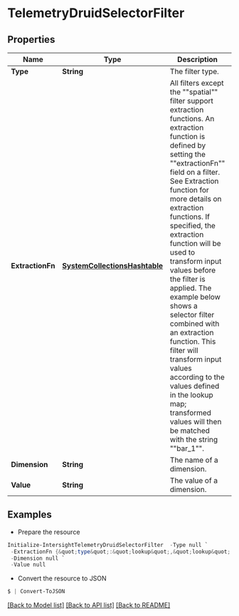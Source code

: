 # TelemetryDruidSelectorFilter
## Properties

Name | Type | Description | Notes
------------ | ------------- | ------------- | -------------
**Type** | **String** | The filter type. | 
**ExtractionFn** | [**SystemCollectionsHashtable**](.md) | All filters except the &quot;&quot;spatial&quot;&quot; filter support extraction functions. An extraction function is defined by setting the &quot;&quot;extractionFn&quot;&quot; field on a filter. See Extraction function for more details on extraction functions. If specified, the extraction function will be used to transform input values before the filter is applied. The example below shows a selector filter combined with an extraction function. This filter will transform input values according to the values defined in the lookup map; transformed values will then be matched with the string &quot;&quot;bar_1&quot;&quot;. | [optional] 
**Dimension** | **String** | The name of a dimension. | 
**Value** | **String** | The value of a dimension. | 

## Examples

- Prepare the resource
```powershell
Initialize-IntersightTelemetryDruidSelectorFilter  -Type null `
 -ExtractionFn {&quot;type&quot;:&quot;lookup&quot;,&quot;lookup&quot;:{&quot;type&quot;:&quot;map&quot;,&quot;map&quot;:{&quot;product_1&quot;:&quot;bar_1&quot;,&quot;product_5&quot;:&quot;bar_1&quot;,&quot;product_3&quot;:&quot;bar_1&quot;}}} `
 -Dimension null `
 -Value null
```

- Convert the resource to JSON
```powershell
$ | Convert-ToJSON
```

[[Back to Model list]](../README.md#documentation-for-models) [[Back to API list]](../README.md#documentation-for-api-endpoints) [[Back to README]](../README.md)

